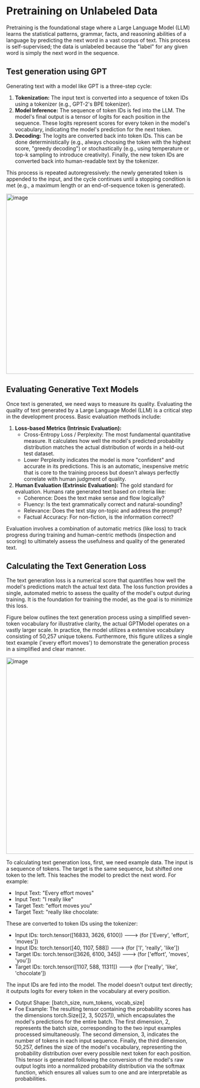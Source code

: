 # Pretraining on Unlabeled Data
Pretraining is the foundational stage where a Large Language Model (LLM) learns the statistical patterns, grammar, facts, and reasoning abilities of a language by predicting the next word in a vast corpus of text. This process is self-supervised; the data is unlabeled because the "label" for any given word is simply the next word in the sequence.

## Test generation using GPT

Generating text with a model like GPT is a three-step cycle:  
1. **Tokenization:** The input text is converted into a sequence of token IDs using a tokenizer (e.g., GPT-2's BPE tokenizer).
2. **Model Inference:** The sequence of token IDs is fed into the LLM. The model's final output is a tensor of logits for each position in the sequence. These logits represent scores for every token in the model's vocabulary, indicating the model's prediction for the next token.
3. **Decoding:** The logits are converted back into token IDs. This can be done deterministically (e.g., always choosing the token with the highest score, "greedy decoding") or stochastically (e.g., using temperature or top-k sampling to introduce creativity). Finally, the new token IDs are converted back into human-readable text by the tokenizer.

This process is repeated autoregressively: the newly generated token is appended to the input, and the cycle continues until a stopping condition is met (e.g., a maximum length or an end-of-sequence token is generated). 

<img width="869" height="483" alt="image" src="https://github.com/user-attachments/assets/5cf810ab-8692-4108-a2cc-24cc8c270a1c" />

##  Evaluating Generative Text Models
Once text is generated, we need ways to measure its quality. Evaluating the quality of text generated by a Large Language Model (LLM) is a critical step in the development process. Basic evaluation methods include:  

1. **Loss-based Metrics (Intrinsic Evaluation):**
   * Cross-Entropy Loss / Perplexity: The most fundamental quantitative measure. It calculates how well the model's predicted probability distribution matches the actual distribution of words in a held-out test dataset.
   * Lower Perplexity indicates the model is more "confident" and accurate in its predictions. This is an automatic, inexpensive metric that is core to the training process but doesn't always perfectly correlate with human judgment of quality.
2. **Human Evaluation (Extrinsic Evaluation):** The gold standard for evaluation. Humans rate generated text based on criteria like:
   * Coherence: Does the text make sense and flow logically?
   * Fluency: Is the text grammatically correct and natural-sounding?
   * Relevance: Does the text stay on-topic and address the prompt?
   * Factual Accuracy: For non-fiction, is the information correct?
     
Evaluation involves a combination of automatic metrics (like loss) to track progress during training and human-centric methods (inspection and scoring) to ultimately assess the usefulness and quality of the generated text.

## Calculating the Text Generation Loss
The text generation loss is a numerical score that quantifies how well the model's predictions match the actual text data. The loss function provides a single, automated metric to assess the quality of the model's output during training. It is the foundation for training the model, as the goal is to minimize this loss.

Figure below outlines the text generation process using a simplified seven-token vocabulary for illustrative clarity, the actual GPTModel operates on a vastly larger scale. In practice, the model utilizes a extensive vocabulary consisting of 50,257 unique tokens. Furthermore, this figure utilizes a single text example ('every effort moves') to demonstrate the generation process in a simplified and clear manner.

<img width="860" height="527" alt="image" src="https://github.com/user-attachments/assets/537e8836-ff89-4ad0-bcb6-f0747e8019cf" />

To calculating text generation loss, first, we need example data. The input is a sequence of tokens. The target is the same sequence, but shifted one token to the left. This teaches the model to predict the next word. For example:  

* Input Text: "Every effort moves"
* Input Text: "I really like"
* Target Text: "effort moves you"
* Target Text: "really like chocolate:

These are converted to token IDs using the tokenizer:
* Input IDs: torch.tensor([16833, 3626, 6100]) --->  (for ['Every', 'effort', 'moves'])
* Input IDs: torch.tensor([40, 1107, 588])     --->  (for ['I', 'really', 'like'])
* Target IDs: torch.tensor([3626, 6100, 345])  --->  (for ['effort', 'moves', 'you'])
* Target IDs: torch.tensor([1107, 588, 11311]) ---> (for ['really', 'like', 'chocolate'])

The input IDs are fed into the model. The model doesn't output text directly; it outputs logits for every token in the vocabulary at every position.
* Output Shape: [batch_size, num_tokens, vocab_size]
* Foe Example: The resulting tensor containing the probability scores has the dimensions torch.Size([2, 3, 50257]), which encapsulates the model's predictions for the entire batch. The first dimension, 2, represents the batch size, corresponding to the two input examples processed simultaneously. The second dimension, 3, indicates the number of tokens in each input sequence. Finally, the third dimension, 50,257, defines the size of the model's vocabulary, representing the probability distribution over every possible next token for each position. This tensor is generated following the conversion of the model's raw output logits into a normalized probability distribution via the softmax function, which ensures all values sum to one and are interpretable as probabilities.
